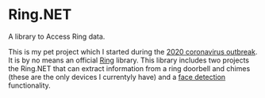 # Ring.NET
A library to Access Ring data. 

This is my pet project which I started during the [2020 coronavirus outbreak](https://en.wikipedia.org/wiki/2019%E2%80%9320_coronavirus_pandemic). It is by no means an official [Ring](ring.com) library. 
This library includes two projects the Ring.NET that can extract information from a ring doorbell and chimes (these are the only devices I currentyly have) and a [face detection](https://github.com/takuya-takeuchi/FaceRecognitionDotNet) functionality.

 
